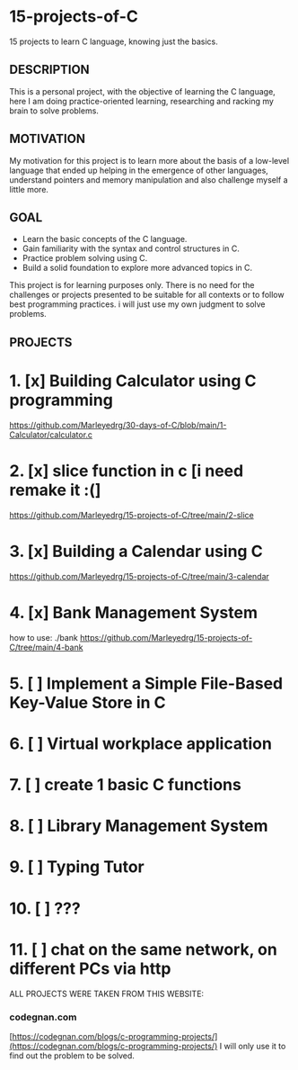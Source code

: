 # 15-projects-of-C
15 projects to learn C language, knowing just the basics.

## DESCRIPTION
This is a personal project, with the objective of learning the C language, here I am doing practice-oriented learning, researching and racking my brain to solve problems.

## MOTIVATION
My motivation for this project is to learn more about the basis of a low-level language that ended up helping in the emergence of other languages, understand pointers and memory manipulation and also challenge myself a little more.

## GOAL
- Learn the basic concepts of the C language.
- Gain familiarity with the syntax and control structures in C.
- Practice problem solving using C.
- Build a solid foundation to explore more advanced topics in C.

This project is for learning purposes only. There is no need for the challenges or projects presented to be suitable for all contexts or to follow best programming practices. i will just use my own judgment to solve problems.

## PROJECTS
# 1. [x] Building Calculator using C programming
https://github.com/Marleyedrg/30-days-of-C/blob/main/1-Calculator/calculator.c
# 2. [x] slice function in c [i need remake it :(]
https://github.com/Marleyedrg/15-projects-of-C/tree/main/2-slice
# 3. [x] Building a Calendar using C 
https://github.com/Marleyedrg/15-projects-of-C/tree/main/3-calendar
# 4. [x] Bank Management System
how to use:
./bank
https://github.com/Marleyedrg/15-projects-of-C/tree/main/4-bank
# 5. [ ] Implement a Simple File-Based Key-Value Store in C
# 6. [ ] Virtual workplace application
# 7. [ ] create 1 basic C functions
# 8. [ ] Library Management System
# 9. [ ] Typing Tutor
# 10. [ ] ???
# 11. [ ] chat on the same network, on different PCs via http

ALL PROJECTS WERE TAKEN FROM THIS WEBSITE:
### codegnan.com
[https://codegnan.com/blogs/c-programming-projects/](https://codegnan.com/blogs/c-programming-projects/)
I will only use it to find out the problem to be solved.



